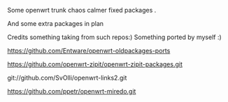 Some openwrt trunk chaos calmer  fixed packages .

And some extra packages in plan

Credits something taking from such repos:)
Something ported by myself :)


 https://github.com/Entware/openwrt-oldpackages-ports
 
 https://github.com/openwrt-zipit/openwrt-zipit-packages.git

 git://github.com/SvOlli/openwrt-links2.git

 https://github.com/ppetr/openwrt-miredo.git
